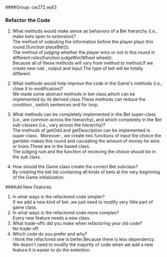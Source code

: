 ####Group: cw272,wj43

### Refactor the Code


1. What methods would make sense as behaviors of a Bet hierarchy (i.e., make bets open to extension)? <br />
The method of outputing the information before the player plays this round.(function placeBet()).<br />
The method of judging whether the player wins or not in this round in different rules(function judgeWin(Wheel wheel)).<br />
Because all of these methods will vary from method to method.If we create new rule , output and input.The type of bet will be totally different.

2. What methods would help improve the code in the Game's methods (i.e., close it to modification)?<br />
We made some abstract methods in bet class,which can be implemented by its derived class.These methods can reduce the condition , switch sentences  and for loop.

3. What methods can be completely implemented in the Bet super-class (i.e., are common across the hierarchy), and which completely in the Bet sub-classes (i.e., vary across the hierarchy)?<br />
The methods of getOdd and getDescription can be implemented in super-class . Moreover , we create two functions of input the choice the gambler makes this round and caculating the amount of money he wins or loses.These are in the based class.<br />
The judging rule and the function of recieving the choice should be in the sub class.
4. How should the Game class create the correct Bet subclass?<br />
By creating the bet list containing all kinds of bets at the very beginning of the Game initialization.


###Add New Features
1. In what ways is the refactored code simpler?<br />
If we add a new kind of bet ,we just need to modify very little part of game class.
2. In what ways is the refactored code more complex?<br />
Every new feature needs a new class.
3. What trade-offs did you make when refactoring your old code?<br />
No trade-off.
4. Which code do you prefer and why?<br />
I think the refactored one is better.Because there is less dependency. We doesn't need to modify the majority of code when we add a new feature.It is easier to do the extention.
